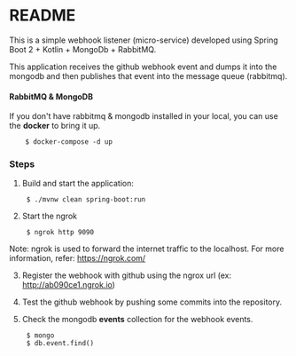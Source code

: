 README
======

This is a simple webhook listener (micro-service) developed using Spring Boot 2 + Kotlin + MongoDb + RabbitMQ. 

This application receives the github webhook event and dumps it into the mongodb and then publishes that event into the message queue (rabbitmq).


#### RabbitMQ & MongoDB

If you don't have rabbitmq & mongodb installed in your local, you can use the **docker** to bring it up.

        $ docker-compose -d up


### Steps

1) Build and start the application:

        $ ./mvnw clean spring-boot:run


2) Start the ngrok

        $ ngrok http 9090


Note: ngrok is used to forward the internet traffic to the localhost. For more information, refer: https://ngrok.com/

3) Register the webhook with github using the ngrox url (ex: http://ab090ce1.ngrok.io)

4) Test the github webhook by pushing some commits into the repository.

5) Check the mongodb **events** collection for the webhook events.

        $ mongo
        $ db.event.find()

